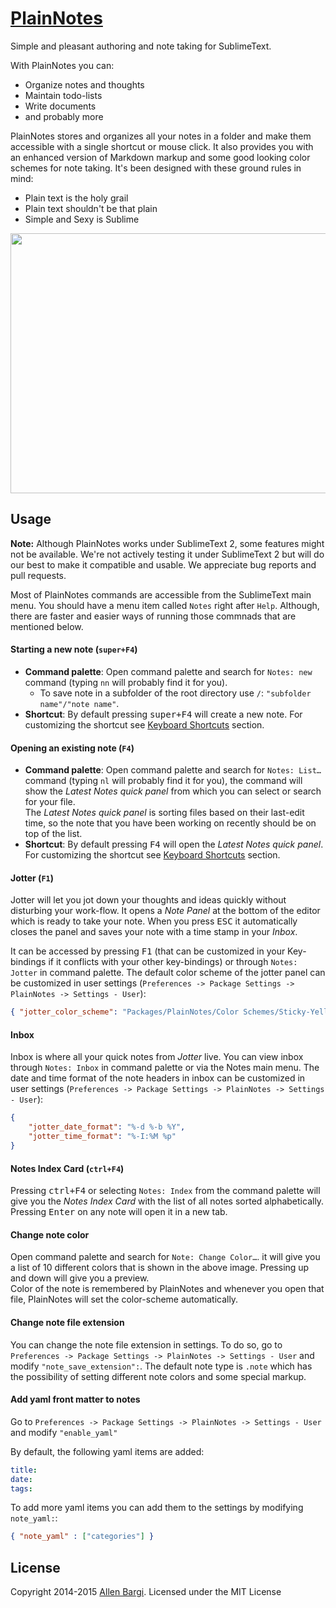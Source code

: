 
# [PlainNotes](https://github.com/aziz/PlainNotes)
Simple and pleasant authoring and note taking for SublimeText.

With PlainNotes you can:
- Organize notes and thoughts
- Maintain todo-lists
- Write documents
- and probably more

PlainNotes stores and organizes all your notes in a folder and make them accessible with a single shortcut or mouse click.
It also provides you with an enhanced version of Markdown markup and some good looking color schemes for note taking.
It's been designed with these ground rules in mind:
- Plain text is the holy grail
- Plain text shouldn't be that plain
- Simple and Sexy is Sublime

<p align="center">
<img src="http://cl.ly/image/21143i2m3e0n/ss2.png" width="727" height="416"> 
</p>

## Usage

**Note:** Although PlainNotes works under SublimeText 2, some features might not be available. We're not actively testing it 
under SublimeText 2 but will do our best to make it compatible and usable. We appreciate bug reports and pull requests. 

Most of PlainNotes commands are accessible from the SublimeText main menu. You should have a menu item called `Notes` right after `Help`. Although, there are faster and easier ways of running those commnads that are mentioned below.

#### Starting a new note (`super+F4`)
- **Command palette**: Open command palette and search for `Notes: new` command (typing `nn` will probably find it for you).
    + To save note in a subfolder of the root directory use `/`: `"subfolder name"/"note name"`.
- **Shortcut**: By default pressing <kbd>super+F4</kbd> will create a new note. For customizing the shortcut see [Keyboard Shortcuts]() section. 

#### Opening an existing note (`F4`)
- **Command palette**: Open command palette and search for `Notes: List…` command (typing `nl` will probably find it for you), the command will show the *Latest Notes quick panel* from which you can select or search for your file.   
The *Latest Notes quick panel* is sorting files based on their last-edit time, so the note that you have been working on recently should be on top of the list. 
- **Shortcut**: By default pressing <kbd>F4</kbd> will open the *Latest Notes quick panel*. For customizing the shortcut see [Keyboard Shortcuts]() section.

#### Jotter (`F1`)
Jotter will let you jot down your thoughts and ideas quickly without disturbing your work-flow. It opens a *Note Panel* at the bottom of the editor which is ready to take your note. When you press <kbd>ESC</kbd> it automatically closes the panel and saves your note with a time stamp in your *Inbox*. 

It can be accessed by pressing <kbd>F1</kbd> (that can be customized in your Key-bindings if it conflicts with your other key-bindings) or through `Notes: Jotter` in command palette.
The default color scheme of the jotter panel can be customized in user settings (`Preferences -> Package Settings -> PlainNotes -> Settings - User`): 

```json
{ "jotter_color_scheme": "Packages/PlainNotes/Color Schemes/Sticky-Yellow.tmTheme" }
```

#### Inbox
Inbox is where all your quick notes from *Jotter* live. You can view inbox through `Notes: Inbox` in command palette or via the Notes main menu. 
The date and time format of the note headers in inbox can be customized in user settings (`Preferences -> Package Settings -> PlainNotes -> Settings - User`): 

```json
{
    "jotter_date_format": "%-d %-b %Y",
    "jotter_time_format": "%-I:%M %p"
}
```

#### Notes Index Card (`ctrl+F4`)
Pressing <kbd>ctrl+F4</kbd> or selecting `Notes: Index` from the command palette will give you the *Notes Index Card* with the list of all notes sorted alphabetically.  
Pressing <kbd>Enter</kbd> on any note will open it in a new tab.

 
#### Change note color
Open command palette and search for `Note: Change Color…`. it will give you a list of 10 different colors that is shown in the above image. Pressing up and down will give you a preview.  
Color of the note is remembered by PlainNotes and whenever you open that file, PlainNotes will set the color-scheme automatically.

#### Change note file extension
You can change the note file extension in settings. To do so, go to `Preferences -> Package Settings -> PlainNotes -> Settings - User` and modify `"note_save_extension":`. The default note type is `.note` which has the possibility of setting different note colors and some special markup.

#### Add yaml front matter to notes
Go to `Preferences -> Package Settings -> PlainNotes -> Settings - User` and modify `"enable_yaml"`

By default, the following yaml items are added:
```yaml
title:
date:
tags:
```

To add more yaml items you can add them to the settings by modifying `note_yaml:`:

```json
{ "note_yaml" : ["categories"] }
```

## License

Copyright 2014-2015 [Allen Bargi](https://twitter.com/aziz). Licensed under the MIT License

